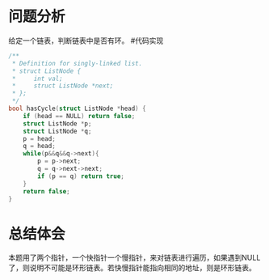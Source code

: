 # 问题分析

给定一个链表，判断链表中是否有环。
#代码实现
```C
/**
 * Definition for singly-linked list.
 * struct ListNode {
 *     int val;
 *     struct ListNode *next;
 * };
 */
bool hasCycle(struct ListNode *head) {
    if (head == NULL) return false;
    struct ListNode *p;
    struct ListNode *q;
    p = head;
    q = head;
    while(p&&q&&q->next){
        p = p->next;
        q = q->next->next;
        if (p == q) return true;
    }
    return false;
}
```
# 总结体会
本题用了两个指针，一个快指针一个慢指针，来对链表进行遍历，如果遇到NULL了，则说明不可能是环形链表。若快慢指针能指向相同的地址，则是环形链表。
